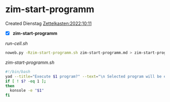 # zim-start-programm
Created Dienstag [Zettelkasten:2022:10:11]()

- [x] **zim-start-programm**

*run-cell.sh*
```bash
noweb.py -Rzim-start-programm.sh zim-start-programm.md > zim-start-programm.sh && echo 'fertig'
```



*zim-start-programm.sh*
```bash
#!/bin/bash
yad --title="Execute $1 program?" --text="\n Selected program will be executed\n"
if [ ! $? -eq 1 ];
then
  konsole -e "$1"
fi
```

